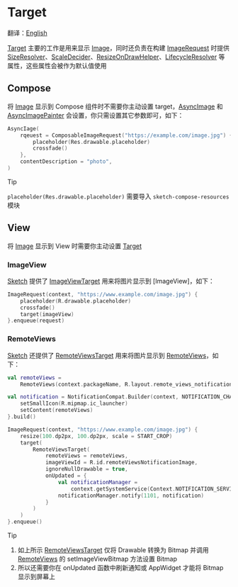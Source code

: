 # Target

翻译：[English](target.md)

[Target] 主要的工作是用来显示 [Image]，同时还负责在构建 [ImageRequest]
时提供 [SizeResolver]、[ScaleDecider]、[ResizeOnDrawHelper]、[LifecycleResolver] 等属性，这些属性会被作为默认值使用

## Compose

将 [Image] 显示到 Compose 组件时不需要你主动设置 target，[AsyncImage] 和 [AsyncImagePainter]
会设置，你只需设置其它参数即可，如下：

```kotlin
AsyncIage(
    rqeuest = ComposableImageRequest("https://example.com/image.jpg") {
        placeholder(Res.drawable.placeholder)
        crossfade()
    },
    contentDescription = "photo",
)
```

> [!TIP]
> `placeholder(Res.drawable.placeholder)` 需要导入 `sketch-compose-resources` 模块

## View

将 [Image] 显示到 View 时需要你主动设置 [Target]

### ImageView

[Sketch] 提供了 [ImageViewTarget] 用来将图片显示到 [ImageView]，如下：

```kotlin
ImageRequest(context, "https://www.example.com/image.jpg") {
    placeholder(R.drawable.placeholder)
    crossfade()
    target(imageView)
}.enqueue(request)
```

### RemoteViews

[Sketch] 还提供了 [RemoteViewsTarget] 用来将图片显示到 [RemoteViews]，如下：

```kotlin
val remoteViews =
    RemoteViews(context.packageName, R.layout.remote_views_notification)

val notification = NotificationCompat.Builder(context, NOTIFICATION_CHANNEL_ID).apply {
    setSmallIcon(R.mipmap.ic_launcher)
    setContent(remoteViews)
}.build()

ImageRequest(context, "https://www.example.com/image.jpg") {
    resize(100.dp2px, 100.dp2px, scale = START_CROP)
    target(
        RemoteViewsTarget(
            remoteViews = remoteViews,
            imageViewId = R.id.remoteViewsNotificationImage,
            ignoreNullDrawable = true,
            onUpdated = {
                val notificationManager =
                    context.getSystemService(Context.NOTIFICATION_SERVICE) as NotificationManager
                notificationManager.notify(1101, notification)
            }
        )
    )
}.enqueue()
```

> [!TIP]
> 1. 如上所示 [RemoteViewsTarget] 仅将 Drawable 转换为 Bitmap 并调用 [RemoteViews] 的
     setImageViewBitmap 方法设置 Bitmap
> 2. 所以还需要你在 onUpdated 函数中刷新通知或 AppWidget 才能将 Bitmap 显示到屏幕上

[Sketch]: ../sketch-core/src/commonMain/kotlin/com/github/panpf/sketch/Sketch.common.kt

[Image]: ../sketch-core/src/commonMain/kotlin/com/github/panpf/sketch/Image.kt

[Target]: ../sketch-core/src/commonMain/kotlin/com/github/panpf/sketch/target/Target.kt

[ViewTarget]: ../sketch-view-core/src/main/kotlin/com/github/panpf/sketch/target/ViewTarget.kt

[ImageViewTarget]: ../sketch-view-core/src/main/kotlin/com/github/panpf/sketch/target/ImageViewTarget.kt

[ImageRequest]: ../sketch-core/src/commonMain/kotlin/com/github/panpf/sketch/request/ImageRequest.common.kt

[ImageResult]: ../sketch-core/src/commonMain/kotlin/com/github/panpf/sketch/request/ImageResult.kt

[RemoteViews]: https://developer.android.google.cn/reference/android/widget/RemoteViews

[RemoteViewsTarget]: ../sketch-view-core/src/main/kotlin/com/github/panpf/sketch/target/RemoteViewsTarget.kt

[SizeResolver]: ../sketch-core/src/commonMain/kotlin/com/github/panpf/sketch/resize/SizeResolver.kt

[ScaleDecider]: ../sketch-core/src/commonMain/kotlin/com/github/panpf/sketch/resize/ScaleDecider.kt

[ResizeOnDrawHelper]: ../sketch-core/src/commonMain/kotlin/com/github/panpf/sketch/resize/ResizeOnDraw.kt

[LifecycleResolver]: ../sketch-core/src/commonMain/kotlin/com/github/panpf/sketch/request/LifecycleResolver.kt

[AsyncImage]: ../sketch-compose-core/src/commonMain/kotlin/com/github/panpf/sketch/AsyncImage.kt

[AsyncImagePainter]: ../sketch-compose-core/src/commonMain/kotlin/com/github/panpf/sketch/AsyncImagePainter.kt